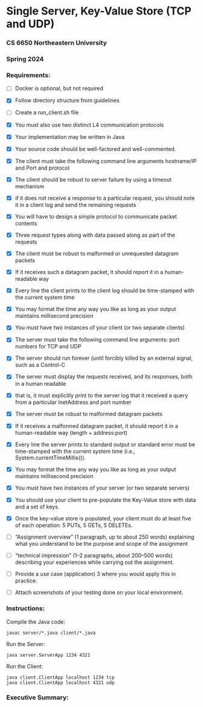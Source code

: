 # Single Server, Key-Value Store (TCP and UDP)
### CS 6650 Northeastern University
### Spring 2024

### Requirements:
- [ ] Docker is optional, but not required
- [X] Follow directory structure from guidelines
- [ ] Create a run_client.sh file
- [X] You must also use two distinct L4 communication protocols
- [X] Your implementation may be written in Java
- [X] Your source code should be well-factored and well-commented.
- [X] The client must take the following command line arguments hostname/IP and Port and protocol
- [X] The client should be robust to server failure by using a timeout mechanism
- [X] if it does not receive a response to a particular request, you should note it in a client log and send the remaining requests
- [X] You will have to design a simple protocol to communicate packet contents
- [X] Three request types along with data passed along as part of the requests
- [X] The client must be robust to malformed or unrequested datagram packets
- [X] If it receives such a datagram packet, it should report it in a human-readable way
- [X] Every line the client prints to the client log should be time-stamped with the current system time
- [X] You may format the time any way you like as long as your output maintains millisecond precision
- [X] You must have two instances of your client (or two separate clients)
- [X] The server must take the following command line arguments: port numbers for TCP and UDP
- [X] The server should run forever (until forcibly killed by an external signal, such as a Control-C
- [X] The server must display the requests received, and its responses, both in a human readable
- [X] that is, it must explicitly print to the server log that it received a query from a particular InetAddress and port number
- [X] The server must be robust to malformed datagram packets
- [X] If it receives a malformed datagram packet, it should report it in a human-readable way (length + address:port)
- [X] Every line the server prints to standard output or standard error must be time-stamped with the current system time (i.e., System.currentTimeMillis()).
- [X] You may format the time any way you like as long as your output maintains millisecond precision
- [X] You must have two instances of your server (or two separate servers)
- [X] You should use your client to pre-populate the Key-Value store with data and a set of keys.
- [X] Once the key-value store is populated, your client must do at least five of each operation: 5 PUTs, 5 GETs, 5 DELETEs.
- [ ] “Assignment overview” (1 paragraph, up to about 250 words) explaining what you understand to be the purpose and scope of the assignment
- [ ] “technical impression” (1–2 paragraphs, about 200–500 words) describing your experiences while carrying out the assignment.
- [ ] Provide a use case (application) 3 where you would apply this in practice.
- [ ] Attach screenshots of your testing done on your local environment.


### Instructions:

Compile the Java code:

    javac server/*.java client/*.java

Run the Server:

    java server.ServerApp 1234 4321 

Run the Client:

    java client.ClientApp localhost 1234 tcp
    java client.ClientApp localhost 4321 udp

### Executive Summary:
